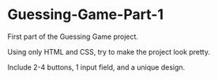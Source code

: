 # Guessing-Game-Part-1
First part of the Guessing Game project.

Using only HTML and CSS, try to make the project look pretty.

Include 2-4 buttons, 1 input field, and a unique design.
